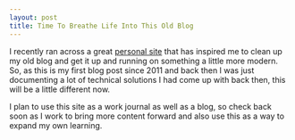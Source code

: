 ```yaml
---
layout: post
title: Time To Breathe Life Into This Old Blog
---
```


I recently ran across a great [personal site](https://samselikoff.com/) that has inspired me to clean up my old blog and get it up and running on something a little more modern. So, as this is my first blog post since 2011 and back then I was just documenting a lot of technical solutions I had come up with back then, this will be a little different now. 

I plan to use this site as a work journal as well as a blog, so check back soon as I work to bring more content forward and also use this as a way to expand my own learning.